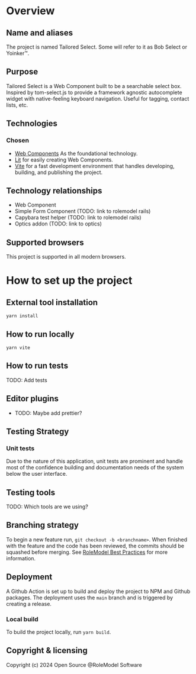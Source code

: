 # Overview

## Name and aliases

The project is named Tailored Select. Some will refer to it as Bob Select or Yoinker™️.

## Purpose

Tailored Select is a Web Component built to be a searchable select box. Inspired by tom-select.js to provide a framework agnostic autocomplete widget with native-feeling keyboard navigation. Useful for tagging, contact lists, etc.

## Technologies

### Chosen

- [Web Components](https://developer.mozilla.org/en-US/docs/Web/API/Web_components) As the foundational technology.
- [Lit](https://lit.dev/) for easily creating Web Components.
- [Vite](https://vitejs.dev/) for a fast development environment that handles developing, building, and publishing the project.

## Technology relationships

- Web Component
- Simple Form Component (TODO: link to rolemodel rails)
- Capybara test helper (TODO: link to rolemodel rails)
- Optics addon (TODO: link to optics)

## Supported browsers

This project is supported in all modern browsers.

# How to set up the project

## External tool installation

`yarn install`

## How to run locally

`yarn vite`

## How to run tests

TODO: Add tests

## Editor plugins

- TODO: Maybe add prettier?

## Testing Strategy

### Unit tests

Due to the nature of this application, unit tests are prominent and handle most of the confidence building and documentation needs of the system below the user interface.

## Testing tools

TODO: Which tools are we using?

## Branching strategy

To begin a new feature run, `git checkout -b <branchname>`.
When finished with the feature and the code has been reviewed, the commits should be squashed before merging. See [RoleModel Best Practices](https://github.com/RoleModel/BestPractices) for more information.

## Deployment

A Github Action is set up to build and deploy the project to NPM and Github packages. The deployment uses the `main` branch and is triggered by creating a release.

### Local build

To build the project locally, run `yarn build`.

## Copyright & licensing

Copyright (c) 2024 Open Source @RoleModel Software
